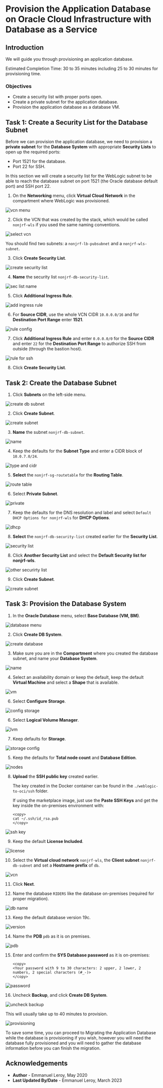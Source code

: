 # Provision the Application Database on Oracle Cloud Infrastructure with Database as a Service

## Introduction

We will guide you through provisioning an application database.

Estimated Completion Time: 30 to 35 minutes including 25 to 30 minutes for provisioning time.

### Objectives

- Create a security list with proper ports open.
- Create a private subnet for the application database.
- Provision the application database as a database VM.

## Task 1: Create a Security List for the Database Subnet

Before we can provision the application database, we need to provision a **private subnet** for the **Database System** with appropriate **Security Lists** to open up the required ports:

- Port 1521 for the database.
- Port 22 for SSH.

In this section we will create a security list for the WebLogic subnet to be able to reach the database subnet on port 1521 (the Oracle database default port) and SSH port 22.

1. On the **Networking** menu, click **Virtual Cloud Network** in the compartment where WebLogic was provisioned.

  ![vcn menu](./images/provision-db-1.png " ")

2. Click the VCN that was created by the stack, which would be called `nonjrf-wls` if you used the same naming conventions.

  ![select vcn](./images/provision-db-2.png " ")

  You should find two subnets: a `nonjrf-lb-pubsubnet` and a `nonjrf-wls-subnet`.

3. Click **Create Security List**.

  ![create security list](./images/provision-db-4.png " ")

4. **Name** the security list `nonjrf-db-security-list`.

  ![sec list name](./images/provision-db-5-dbseclist.png " ")

5. Click **Additional Ingress Rule**.

  ![add ingress rule](./images/provision-db-5-ingress1521.png " ")

6. For **Source CIDR**, use the whole VCN CIDR `10.0.0.0/16` and for **Destination Port Range** enter **1521**.

  ![rule config](./images/provision-db-5-ingress1521b.png " ")

7. Click **Additional Ingress Rule** and enter `0.0.0.0/0` for the **Source CIDR** and enter `22` for the **Destination Port Range** to authorize SSH from outside (through the bastion host).

  ![rule for ssh](./images/provision-db-6-ingress22.png " ")

8. Click **Create Security List**.

## Task 2: Create the Database Subnet

1. Click **Subnets** on the left-side menu.

  ![create db subnet](./images/provision-db-7-subnet.png " ")

2. Click **Create Subnet**.

  ![create subnet](./images/provision-db-8-subnet.png " ")

3. **Name** the subnet `nonjrf-db-subnet`.

  ![name](./images/provision-db-9-subnet1.png " ")

4. Keep the defaults for the **Subnet Type** and enter a CIDR block of `10.0.7.0/24`.

  ![type and cidr](./images/provision-db-9-subnet2.png " ")

5. **Select** the `nonjrf-sg-routetable` for the **Routing Table**.

  ![route table](./images/provision-db-9-subnet3.png " ")

6. Select **Private Subnet**.

  ![private](./images/provision-db-9-subnet4.png " ")

7. Keep the defaults for the DNS resolution and label and select `Default DHCP Options for nonjrf-wls` for **DHCP Options**.

  ![dhcp](./images/provision-db-9-subnet5.png " ")

8. **Select** the `nonjrf-db-security-list` created earlier for the **Security List**.

  ![security list](./images/provision-db-9-subnet6.png " ")

8. Click **Another Security List** and select the **Default Security list for nonjrf-wls**.

  ![other securirty list](./images/provision-db-9-subnet6b.png " ")

9. Click **Create Subnet**.

  ![create subnet](./images/provision-db-9-subnet7.png " ")

## Task 3: Provision the Database System

1. In the  **Oracle Database** menu, select **Base Database (VM, BM)**.

  ![database menu](./images/provision-db-10.png " ")

2. Click **Create DB System**.

  ![create database](./images/provision-db-11.png " ")

3. Make sure you are in the **Compartment** where you created the database subnet, and name your **Database System**.

  ![name](./images/provision-db-12.png " ")

4. Select an availability domain or keep the default, keep the default **Virtual Machine** and select a **Shape** that is available.

  ![vm](./images/provision-db-13-ad-shape.png " ")

6. Select **Configure Storage**.

  ![config storage](./images/provision-db-change-storage.png " ")

6. Select **Logical Volume Manager**.

  ![lvm](./images/provision-db-15-lvm.png " ")

7. Keep defaults for **Storage**.

  ![storage config](./images/provision-db-16-storage.png " ")

5. Keep the defaults for **Total node count** and **Database Edition**.

  ![nodes](./images/provision-db-14.png " ")

8. **Upload** the **SSH public key** created earlier.

    The key created in the Docker container can be found in the `./weblogic-to-oci/ssh` folder.

    If using the marketplace image, just use the **Paste SSH Keys** and get the key inside the on-premises environment with:

    ```
    <copy>
    cat ~/.ssh/id_rsa.pub
    </copy>
    ```

  ![ssh key](./images/provision-db-17-ssh.png " ")

9. Keep the default **License Included**.

  ![license](./images/provision-db-18-license.png " ")

10. Select the **Virtual cloud network** `nonjrf-wls`, the **Client subnet** `nonjrf-db-subnet` and set a **Hostname prefix** of `db`.

  ![vcn](./images/provision-db-19-net.png " ")

11. Click **Next**.

12. Name the database `RIDERS` like the database on-premises (required for proper migration).

  ![db name](./images/provision-db-20-dbname.png " ")

13. Keep the default database version 19c.

  ![version](./images/provision-db-21-version.png " ")

14. Name the **PDB** `pdb` as it is on premises.

  ![pdb](./images/provision-db-22-pdb.png " ")

15. Enter and confirm the **SYS Database password** as it is on-premises:

    ```
    <copy>
    <Your password with 9 to 30 characters: 2 upper, 2 lower, 2 numbers, 2 special characters (#_-)>
    </copy>
    ```

  ![password](./images/provision-db-23-creds.png " ")

16. Uncheck **Backup**, and click **Create DB System**.

  ![uncheck backup](./images/provision-db-24.png " ")

  This will usually take up to 40 minutes to provision.

  ![provisioning](./images/provision-db-25.png " ")

To save some time, you can proceed to Migrating the Application Database while the database is provisioning if you wish, however you will need the database fully provisioned and you will need to gather the database information before you can finish the migration.

## Acknowledgements

 - **Author** - Emmanuel Leroy, May 2020
 - **Last Updated By/Date** - Emmanuel Leroy, March 2023
